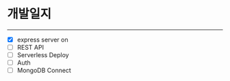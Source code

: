# 개발일지

---

- [x] express server on
- [ ] REST API
- [ ] Serverless Deploy
- [ ] Auth
- [ ] MongoDB Connect
